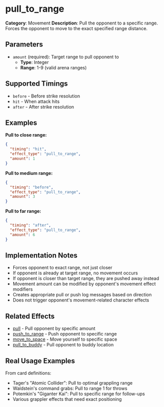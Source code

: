 # pull_to_range

**Category**: Movement
**Description**: Pull the opponent to a specific range. Forces the opponent to move to the exact specified range distance.

## Parameters

- `amount` (required): Target range to pull opponent to
  - **Type**: Integer
  - **Range**: 1-9 (valid arena ranges)

## Supported Timings

- `before` - Before strike resolution
- `hit` - When attack hits
- `after` - After strike resolution

## Examples

**Pull to close range:**
```json
{
  "timing": "hit",
  "effect_type": "pull_to_range",
  "amount": 1
}
```

**Pull to medium range:**
```json
{
  "timing": "before",
  "effect_type": "pull_to_range",
  "amount": 3
}
```

**Pull to far range:**
```json
{
  "timing": "after",
  "effect_type": "pull_to_range",
  "amount": 6
}
```

## Implementation Notes

- Forces opponent to exact range, not just closer
- If opponent is already at target range, no movement occurs
- If opponent is closer than target range, they are pushed away instead
- Movement amount can be modified by opponent's movement effect modifiers
- Creates appropriate pull or push log messages based on direction
- Does not trigger opponent's movement-related character effects

## Related Effects

- [pull](pull.md) - Pull opponent by specific amount
- [push_to_range](push_to_range.md) - Push opponent to specific range
- [move_to_space](move_to_space.md) - Move yourself to specific space
- [pull_to_buddy](pull_to_buddy.md) - Pull opponent to buddy location

## Real Usage Examples

From card definitions:
- Tager's "Atomic Collider": Pull to optimal grappling range
- Waldstein's command grabs: Pull to range 1 for throws
- Potemkin's "Giganter Kai": Pull to specific range for follow-ups
- Various grappler effects that need exact positioning